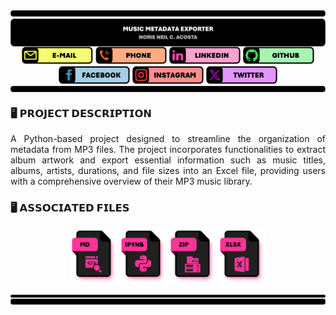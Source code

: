 <div style = "display: flex; flex-direction: column; align-items: center;">
    <!-- HEADER -->
   <img src = "IMPORT FILES/PythonProjectHeader.png" alt = "Python Project Header" style = "width: 100%;" />
     <div align = "center" style = "width: 100%;">
        <!-- E-MAIL -->
        <a href = "norieneil_acosta@outlook.com" title = "E-MAIL: norieneil_acosta@outlook.com"> <img src = "IMPORT FILES/EmailIcon.png" alt = "E-Mail Address" style = "width: 114px; height: auto"></a>   
         <!-- PHONE -->
        <a href = "09673381501" title = "PHONE: 09673381501"> <img src = "IMPORT FILES/PhoneIcon.png" alt = "Contact Number" style = "width: 114px; height: auto"></a>
        <!-- LINKEDIN -->
        <a href = "https://www.linkedin.com/in/norzzielein" title = "LINKEDIN: https://www.linkedin.com/in/norzzielein"> <img src = "IMPORT FILES/LinkedInIcon.png" alt = "LinkedIn Account" style = "width: 114px; height: auto"></a>
        <!-- GITHUB -->
        <a href = "https://github.com/norzzielein" title = "GITHUB: https://github.com/norzzielein"> <img src = "IMPORT FILES/GitHubIcon.png" alt = "GitHub Account" style = "width: 114px; height: auto"></a>
        <!-- FACEBOOK -->
        <a href = "https://www.facebook.com/norzzielein" title = "FACEBOOK: https://www.facebook.com/norzzielein"> <img src = "IMPORT FILES/FacebookIcon.png" alt = "Facebook Account" style = "width: 114px; height: auto"></a>
        <!-- INSTAGRAM -->
        <a href = "https://www.instagram.com/norzzielein" title = "INSTAGRAM: https://www.instagram.com/norzzielein"> <img src = "IMPORT FILES/InstagramIcon.png" alt = "Instagram Account" style = "width: 114px; height: auto"></a>
        <!-- TWITTER -->
        <a href = "https://twitter.com/norzzielein" title = "TWITTER: https://twitter.com/norzzielein"> <img src = "IMPORT FILES/TwitterIcon.png" alt = "Twitter Account" style = "width: 114px; height: auto"></a>
    </div>
    <!-- TRAILER -->
    <img src = "IMPORT FILES/PythonProjectTrailer.png" alt = "Python Project Trailer" style = "width: 100%;" />    
</div>

### 🖥️ 𝗣𝗥𝗢𝗝𝗘𝗖𝗧 𝗗𝗘𝗦𝗖𝗥𝗜𝗣𝗧𝗜𝗢𝗡

<div align = "justify">
A Python-based project designed to streamline the organization of metadata from MP3 files. The project incorporates functionalities to extract album artwork and export essential information such as music titles, albums, artists, durations, and file sizes into an Excel file, providing users with a comprehensive overview of their MP3 music library.
</div>

### 🖥️ 𝗔𝗦𝗦𝗢𝗖𝗜𝗔𝗧𝗘𝗗 𝗙𝗜𝗟𝗘𝗦

<div align = "center">
    <a href = "README.md" title = "MUSIC METADATA EXPORTER (Markdown File)"> <img src = "IMPORT FILES/MDFileIcon.png" alt = "MD File Icon" style = "width: 75px; height: auto"></a>
    <a href = "MUSIC METADATA EXPORTER.ipynb" title = "MUSIC METADATA EXPORTER (IPython Notebook)"> <img src = "IMPORT FILES/IPYNBFileIcon.png" alt = "IPYNB File Icon" style = "width: 75px; height: auto"></a>
    <a href = "EXPORT FILES/MUSIC ALBUM ARTS.enc" title = "MUSIC ALBUM ARTS (Encrypted Folder)"> <img src = "IMPORT FILES/ZIPFileIcon.png" alt = "ZIP File Icon" style = "width: 75px; height: auto"></a>
    <a href = "EXPORT FILES/MusicMetadata.enc" title = "MUSIC METADATA (Encrypted File)"> <img src = "IMPORT FILES/XLSXFileIcon.png" alt = "XLSX File Icon" style = "width: 75px; height: auto"></a>
</div>    

<!-- FOOTER -->
<img src = "IMPORT FILES/PythonProjectFooter.png" alt = "Python Project Footer"></a>
